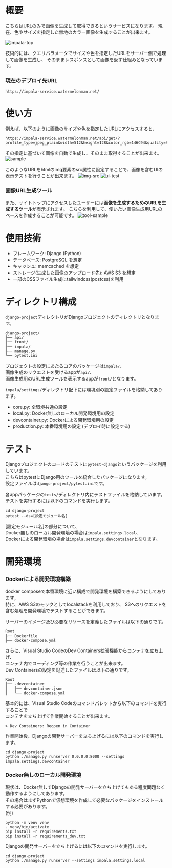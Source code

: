 # 概要
こちらはURLのみで画像を生成して取得できるというサービスになります。
現在、色やサイズを指定した無地のカラー画像を生成することが出来ます。

![impala-top](https://user-images.githubusercontent.com/101910815/226098671-fafb3963-7767-498e-8926-9210750df93e.png)

技術的には、クエリパラメータでサイズや色を指定したURLをサーバー側で処理して画像を生成し、
そのままレスポンスとして画像を返す仕組みとなっています。  

### 現在のデプロイ先URL
```
https://impala-service.watermelonman.net/
```

# 使い方
例えば、以下のように画像のサイズや色を指定したURLにアクセスすると、
```
https://impala-service.watermelonman.net/api/get/?profile_type=jpeg_plain&width=512&height=128&color_rgb=146C94&quality=80
```


その指定に基づいて画像を自動で生成し、そのまま取得することが出来ます。
![sample](https://user-images.githubusercontent.com/101910815/226098832-3ee46624-597f-4ed3-bd73-607411942c2b.gif)


このようなURLをhtmlのimg要素のsrc属性に設定することで、画像を含むUIの表示テストを行うことが出来ます。
![img-src](https://user-images.githubusercontent.com/101910815/226098851-b70785e3-c226-445a-a090-1b66d86fb610.png)
![ui-test](https://user-images.githubusercontent.com/101910815/226098858-6c6584a4-3878-48e4-bed2-a2a91a370b4c.png)

### 画像URL生成ツール
また、サイトトップにアクセスしたユーザーには**画像を生成するためのURLを生成するツール**が表示されます。
こちらを利用して、使いたい画像生成用URLのベースを作成することが可能です。
![tool-sample](https://user-images.githubusercontent.com/101910815/226098897-32cfb10a-03d9-4ff8-84d9-1bb6dcb366af.gif)

# 使用技術
- フレームワーク: Django (Python)
- データベース: PostgreSQL を想定
- キャッシュ: memcached を想定
- ストレージ(生成した画像のアップロード先): AWS S3 を想定
- 一部のCSSファイル生成にtailwindcss(postcss)を利用

# ディレクトリ構成
`django-project`ディレクトリがDjangoプロジェクトのディレクトリとなります。
```
django-project/
├── api/
├── front/
├── impala/
├── manage.py
└── pytest.ini
```
プロジェクトの設定にあたるコアのパッケージは`impala/`、  
画像生成のリクエストを受けるappが`api/`、  
画像生成用のURL生成ツールを表示するappが`front/`となります。

`impala/settings/`ディレクトリ配下には環境別の設定ファイルを格納してあります。
- core.py: 全環境共通の設定
- local.py: Docker無しのローカル開発環境用の設定
- devcontainer.py: Dockerによる開発環境用の設定
- production.py: 本番環境用の設定 (デプロイ時に設定する)

# テスト
Djangoプロジェクトのコードのテストに`pytest-django`というパッケージを利用しています。  
こちらはpytestにDjango用のツールを統合したパッケージになります。  
設定ファイルは`django-project/pytest.ini`です。

各appパッケージの`tests/`ディレクトリ内にテストファイルを格納しています。  
テストを実行するには以下のコマンドを実行します。
```
cd django-project
pytest --ds=[設定モジュール名]
```
[設定モジュール名]の部分について、  
Docker無しのローカル開発環境の場合は`impala.settings.local`、  
Dockerによる開発環境の場合は`impala.settings.devcontainer`となります。

# 開発環境
### Dockerによる開発環境構築
docker composeで本番環境に近い構成で開発環境を構築できるようにしてあります。  
特に、AWS S3のモックとしてlocalstackを利用しており、
S3へのリクエストを含む処理を開発環境でテストすることができます。

サーバーのイメージ及び必要なリソースを定義したファイルは以下の通りです。
```
Root
├── Dockerfile
├── docker-compose.yml
```

さらに、Visual Studio CodeのDev Containers拡張機能からコンテナを立ち上げ、  
コンテナ内でコーディング等の作業を行うことが出来ます。  
Dev Containersの設定を記述したファイルは以下の通りです。
```
Root
├── .devcontainer
│   ├── devcontainer.json
│   └── docker-compose.yml
```

基本的には、Visual Studio Codeのコマンドパレットから以下のコマンドを実行することで  
コンテナを立ち上げて作業開始することが出来ます。  
```
> Dev Containers: Reopen in Container
```

作業開始後、Djangoの開発サーバーを立ち上げるには以下のコマンドを実行します。
```
cd django-project
python ./manage.py runserver 0.0.0.0:8000 --settings impala.settings.devcontainer
```

### Docker無しのローカル開発環境
現状は、Docker無しでDjangoの開発サーバーを立ち上げてもある程度問題なく動作するようにしてあります。  
その場合はまずPythonで仮想環境を作成して必要なパッケージをインストールする必要があります。  
(例)
```
python -m venv venv
. venv/bin/activate
pip install -r requirements.txt
pip install -r requirements_dev.txt
```

Djangoの開発サーバーを立ち上げるには以下のコマンドを実行します。
```
cd django-project
python ./manage.py runserver --settings impala.settings.local
```
